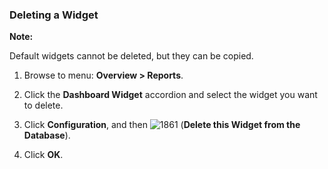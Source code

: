 ### Deleting a Widget

**Note:**

Default widgets cannot be deleted, but they can be copied.

1.  Browse to menu: **Overview > Reports**.

2.  Click the **Dashboard Widget** accordion and select the widget you want to delete.

3.  Click **Configuration**, and then ![1861](../images/1861.png) (**Delete this Widget from the Database**).

4.  Click **OK**.
